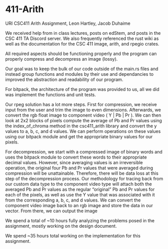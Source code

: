 # 411-Arith
URI CSC411 Arith Assignment, Leon Hartley, Jacob Duhaime

We received help from in class lectures, posts on edStem, and posts in
the CSC 411 TA Discord server. We also frequently referenced the rust 
wiki as well as the documentation for the CSC 411 image, arith, and
rpegio crates.

All required aspects should be functioning properly and the program
can properly compress and decompress an image (lossy).

Our goal was to keep the bulk of our code outside of the main.rs files
and instead group functions and modules by their use and dependancies
to improved the abstraction and readability of our program.

For bitpack, the architecture of the program was provided to us, all we
did was implement the functions and unit tests.

Our rpeg solution has a lot more steps. First for compression, we receive 
input from the user and trim the image to even dimensions. Afterwards, we
convert the rgb float image to component video ( Y | Pb | Pr ). We can then
look at 2x2 blocks of pixels compute the average of Pb and Pr values using 
the index_of_chroma method in the csc411_arith library and convert the y 
values to a, b, c, and d values. We can perform operations on these values 
using our bitpack module and get the appropriate binary values for our pixels. 

For decompression, we start with a compressed image of binary words and uses
the bitpack module to convert these words to their appropriate decimal values.
However, since averaging values is an irreversible operation, the original 
four Pb and Pr values that were averaged during compression will be 
unattainable. Therefore, there will be data loss at this step of the 
decompression process. Our methodology for tracing back from our custom data 
type to the component video type will attach both the averaged Pb and Pr values
as the regular “original” Pb and Pr values for each of the pixels, as well as 
use the Y value that was associated with it from the corresponding a, b, c, and 
d values. We can convert the component video image back to an rgb image and store
the data in our vector. From there, we can output the image


We spend a total of ~10 hours fully analyzing the problems posed in the 
assignment, mostly working on the design document.

We spend ~35 hours total working on the implementation for this assignment.
